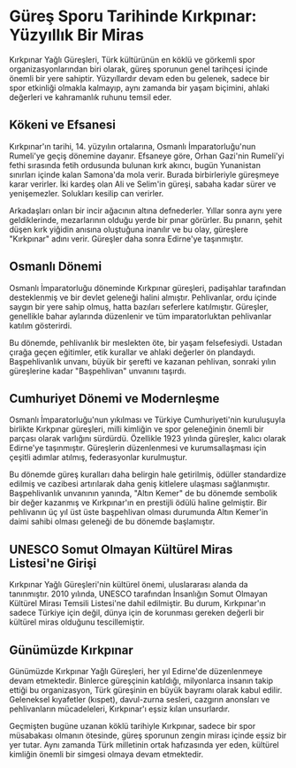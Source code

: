 # Güreş Sporu Tarihinde Kırkpınar: Yüzyıllık Bir Miras

Kırkpınar Yağlı Güreşleri, Türk kültürünün en köklü ve görkemli spor organizasyonlarından biri olarak, güreş sporunun genel tarihçesi içinde önemli bir yere sahiptir. Yüzyıllardır devam eden bu gelenek, sadece bir spor etkinliği olmakla kalmayıp, aynı zamanda bir yaşam biçimini, ahlaki değerleri ve kahramanlık ruhunu temsil eder.

## Kökeni ve Efsanesi

Kırkpınar'ın tarihi, 14. yüzyılın ortalarına, Osmanlı İmparatorluğu'nun Rumeli'ye geçiş dönemine dayanır. Efsaneye göre, Orhan Gazi'nin Rumeli'yi fethi sırasında fetih ordusunda bulunan kırk akıncı, bugün Yunanistan sınırları içinde kalan Samona'da mola verir. Burada birbirleriyle güreşmeye karar verirler. İki kardeş olan Ali ve Selim'in güreşi, sabaha kadar sürer ve yenişemezler. Solukları kesilip can verirler.

Arkadaşları onları bir incir ağacının altına defnederler. Yıllar sonra aynı yere geldiklerinde, mezarlarının olduğu yerde bir pınar görürler. Bu pınarın, şehit düşen kırk yiğidin anısına oluştuğuna inanılır ve bu olay, güreşlere "Kırkpınar" adını verir. Güreşler daha sonra Edirne'ye taşınmıştır.

## Osmanlı Dönemi

Osmanlı İmparatorluğu döneminde Kırkpınar güreşleri, padişahlar tarafından desteklenmiş ve bir devlet geleneği halini almıştır. Pehlivanlar, ordu içinde saygın bir yere sahip olmuş, hatta bazıları seferlere katılmıştır. Güreşler, genellikle bahar aylarında düzenlenir ve tüm imparatorluktan pehlivanlar katılım gösterirdi.

Bu dönemde, pehlivanlık bir meslekten öte, bir yaşam felsefesiydi. Ustadan çırağa geçen eğitimler, etik kurallar ve ahlaki değerler ön plandaydı. Başpehlivanlık unvanı, büyük bir şerefti ve kazanan pehlivan, sonraki yılın güreşlerine kadar "Başpehlivan" unvanını taşırdı.

## Cumhuriyet Dönemi ve Modernleşme

Osmanlı İmparatorluğu'nun yıkılması ve Türkiye Cumhuriyeti'nin kuruluşuyla birlikte Kırkpınar güreşleri, milli kimliğin ve spor geleneğinin önemli bir parçası olarak varlığını sürdürdü. Özellikle 1923 yılında güreşler, kalıcı olarak Edirne'ye taşınmıştır. Güreşlerin düzenlenmesi ve kurumsallaşması için çeşitli adımlar atılmış, federasyonlar kurulmuştur.

Bu dönemde güreş kuralları daha belirgin hale getirilmiş, ödüller standardize edilmiş ve cazibesi artırılarak daha geniş kitlelere ulaşması sağlanmıştır. Başpehlivanlık unvanının yanında, "Altın Kemer" de bu dönemde sembolik bir değer kazanmış ve Kırkpınar'ın en prestijli ödülü haline gelmiştir. Bir pehlivanın üç yıl üst üste başpehlivan olması durumunda Altın Kemer'in daimi sahibi olması geleneği de bu dönemde başlamıştır.

## UNESCO Somut Olmayan Kültürel Miras Listesi'ne Girişi

Kırkpınar Yağlı Güreşleri'nin kültürel önemi, uluslararası alanda da tanınmıştır. 2010 yılında, UNESCO tarafından İnsanlığın Somut Olmayan Kültürel Mirası Temsili Listesi'ne dahil edilmiştir. Bu durum, Kırkpınar'ın sadece Türkiye için değil, dünya için de korunması gereken değerli bir kültürel miras olduğunu tescillemiştir.

## Günümüzde Kırkpınar

Günümüzde Kırkpınar Yağlı Güreşleri, her yıl Edirne'de düzenlenmeye devam etmektedir. Binlerce güreşçinin katıldığı, milyonlarca insanın takip ettiği bu organizasyon, Türk güreşinin en büyük bayramı olarak kabul edilir. Geleneksel kıyafetler (kıspet), davul-zurna sesleri, cazgırın anonsları ve pehlivanların mücadeleleri, Kırkpınar'ı eşsiz kılan unsurlardır.

Geçmişten bugüne uzanan köklü tarihiyle Kırkpınar, sadece bir spor müsabakası olmanın ötesinde, güreş sporunun zengin mirası içinde eşsiz bir yer tutar. Aynı zamanda Türk milletinin ortak hafızasında yer eden, kültürel kimliğin önemli bir simgesi olmaya devam etmektedir.